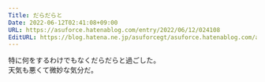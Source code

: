 ```yaml
---
Title: だらだらと
Date: 2022-06-12T02:41:08+09:00
URL: https://asuforce.hatenablog.com/entry/2022/06/12/024108
EditURL: https://blog.hatena.ne.jp/asuforcegt/asuforce.hatenablog.com/atom/entry/13574176438101280808
---
```


特に何をするわけでもなくだらだらと過ごした。  
天気も悪くて微妙な気分だ。
